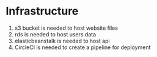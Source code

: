 # Infrastructure

1. s3 bucket is needed to host website files
2. rds is needed to host users data
3. elasticbeanstalk is needed to host api
4. CircleCI is needed to create a pipeline for deployment